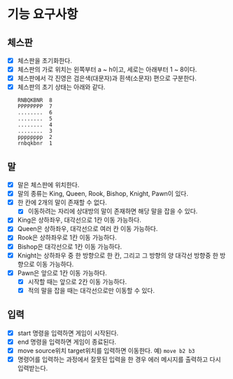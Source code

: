 # 기능 요구사항

## 체스판
- [x] 체스판을 초기화한다. 
- [x] 체스판의 가로 위치는 왼쪽부터 a ~ h이고, 세로는 아래부터 1 ~ 8이다.
- [x] 체스판에서 각 진영은 검은색(대문자)과 흰색(소문자) 편으로 구분한다.
- [x] 체스판의 초기 상태는 아래와 같다.
    ```
    RNBQKBNR  8
    PPPPPPPP  7
    ........  6
    ........  5
    ........  4
    ........  3
    pppppppp  2
    rnbqkbnr  1
    ```

## 말
- [x] 말은 체스판에 위치한다.
- [x] 말의 종류는 King, Queen, Rook, Bishop, Knight, Pawn이 있다.
- [x] 한 칸에 2개의 말이 존재할 수 없다.
  - [x] 이동하려는 자리에 상대방의 말이 존재하면 해당 말을 잡을 수 있다.
- [x] King은 상하좌우, 대각선으로 1칸 이동 가능하다.
- [x] Queen은 상하좌우, 대각선으로 여러 칸 이동 가능하다.
- [x] Rook은 상하좌우로 1칸 이동 가능하다.
- [x] Bishop은 대각선으로 1칸 이동 가능하다.
- [x] Knight는 상하좌우 중 한 방향으로 한 칸, 그리고 그 방향의 양 대각선 방향중 한 방향으로 이동 가능하다.
- [x] Pawn은 앞으로 1칸 이동 가능하다.
  - [x] 시작할 때는 앞으로 2칸 이동 가능하다.
  - [x] 적의 말을 잡을 때는 대각선으로만 이동할 수 있다.

## 입력
- [x] start 명령을 입력하면 게임이 시작된다.
- [x] end 명령을 입력하면 게임이 종료된다.
- [x] move source위치 target위치를 입력하면 이동한다. 예) `move b2 b3`
- [x] 명령어를 입력하는 과정에서 잘못된 입력을 한 경우 에러 메시지를 출력하고 다시 입력받는다.
